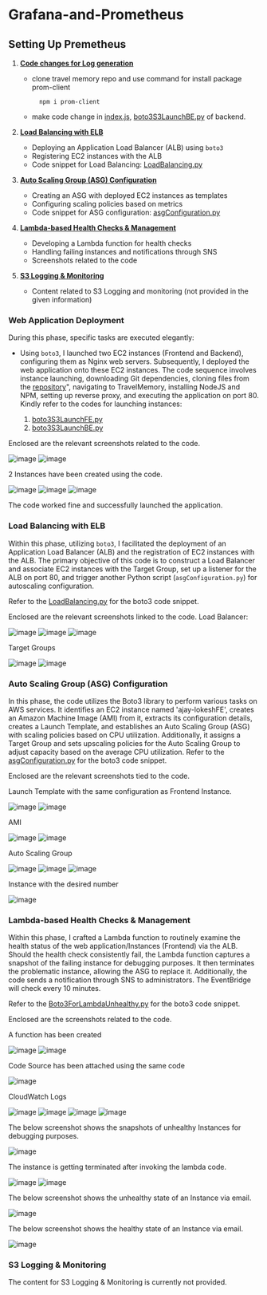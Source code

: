 # Grafana-and-Prometheus
## Setting Up Premetheus

1. **[Code changes for Log generation](#web-application-deployment)**
    - clone travel memory repo and  use command for install package prom-client
      ```
        npm i prom-client
      ```
    - make code change in [index.js](https://github.com/sayanalokesh/DynamicWebApplication/blob/main/boto3S3LaunchFE.py), [boto3S3LaunchBE.py](https://github.com/sayanalokesh/DynamicWebApplication/blob/main/boto3InstanceBE.py) of backend.

3. **[Load Balancing with ELB](#load-balancing-with-elb)**
    - Deploying an Application Load Balancer (ALB) using `boto3`
    - Registering EC2 instances with the ALB
    - Code snippet for Load Balancing: [LoadBalancing.py](https://github.com/sayanalokesh/DynamicWebApplication/blob/main/LoadBalancing.py)

4. **[Auto Scaling Group (ASG) Configuration](#auto-scaling-group-asg-configuration)**
    - Creating an ASG with deployed EC2 instances as templates
    - Configuring scaling policies based on metrics
    - Code snippet for ASG configuration: [asgConfiguration.py](https://github.com/sayanalokesh/DynamicWebApplication/blob/main/asgConfiguration.py)

5. **[Lambda-based Health Checks & Management](#lambda-based-health-checks--management)**
    - Developing a Lambda function for health checks
    - Handling failing instances and notifications through SNS
    - Screenshots related to the code

6. **[S3 Logging & Monitoring](#s3-logging--monitoring)**
    - Content related to S3 Logging and monitoring (not provided in the given information)


    
### Web Application Deployment

During this phase, specific tasks are executed elegantly:
- Using `boto3`, I launched two EC2 instances (Frontend and Backend), configuring them as Nginx web servers. Subsequently, I deployed the web application onto these EC2 instances.
The code sequence involves instance launching, downloading Git dependencies, cloning files from the [repository](https://github.com/UnpredictablePrashant/TravelMemory.git)", navigating to TravelMemory, installing NodeJS and NPM, setting up reverse proxy, and executing the application on port 80.
Kindly refer to the codes for launching instances:

    1. [boto3S3LaunchFE.py](https://github.com/sayanalokesh/DynamicWebApplication/blob/main/boto3S3LaunchFE.py)
    2. [boto3S3LaunchBE.py](https://github.com/sayanalokesh/DynamicWebApplication/blob/main/boto3InstanceBE.py)

Enclosed are the relevant screenshots related to the code.

![image](https://github.com/sayanalokesh/DynamicWebApplication/assets/105637305/d4ae362c-a55c-447d-801c-fa8219f6f21c)
![image](https://github.com/sayanalokesh/DynamicWebApplication/assets/105637305/ef8e6210-7334-4819-93ac-511eea7dd92c)

2 Instances have been created using the code.

![image](https://github.com/sayanalokesh/DynamicWebApplication/assets/105637305/df2dc753-4be8-45d9-801b-4a89830974fd)
![image](https://github.com/sayanalokesh/DynamicWebApplication/assets/105637305/ada6872e-6d3c-4d4e-bad3-c4cc81e4062e)
![image](https://github.com/sayanalokesh/DynamicWebApplication/assets/105637305/ec5afa52-7d74-4dfd-92f7-92b4fb9f616b)

The code worked fine and successfully launched the application.

### Load Balancing with ELB

Within this phase, utilizing `boto3`, I facilitated the deployment of an Application Load Balancer (ALB) and the registration of EC2 instances with the ALB.
The primary objective of this code is to construct a Load Balancer and associate EC2 instances with the Target Group, set up a listener for the ALB on port 80, and trigger another Python script (`asgConfiguration.py`) for autoscaling configuration.

Refer to the [LoadBalancing.py](https://github.com/sayanalokesh/DynamicWebApplication/blob/main/LoadBalancing.py) for the boto3 code snippet.

Enclosed are the relevant screenshots linked to the code.
Load Balancer:

![image](https://github.com/sayanalokesh/DynamicWebApplication/assets/105637305/1fb8cd20-7c67-42e8-a904-4234f845810d)
![image](https://github.com/sayanalokesh/DynamicWebApplication/assets/105637305/50646d48-cda6-4ca2-bdff-4dbd7c9e0f21)
![image](https://github.com/sayanalokesh/DynamicWebApplication/assets/105637305/a34ea9df-f8a3-46d2-99f3-c883b2f69428)

Target Groups

![image](https://github.com/sayanalokesh/DynamicWebApplication/assets/105637305/b92720e9-767f-48b9-ade2-5e0ce3bf8a9e)
![image](https://github.com/sayanalokesh/DynamicWebApplication/assets/105637305/a7b9b8e5-b5db-47bd-8eb3-56c0147e0e79)


### Auto Scaling Group (ASG) Configuration

In this phase, the code utilizes the Boto3 library to perform various tasks on AWS services. It identifies an EC2 instance named 'ajay-lokeshFE', creates an Amazon Machine Image (AMI) from it, extracts its configuration details, creates a Launch Template, and establishes an Auto Scaling Group (ASG) with scaling policies based on CPU utilization. Additionally, it assigns a Target Group and sets upscaling policies for the Auto Scaling Group to adjust capacity based on the average CPU utilization.
Refer to the [asgConfiguration.py](https://github.com/sayanalokesh/DynamicWebApplication/blob/main/asgConfiguration.py) for the boto3 code snippet.

Enclosed are the relevant screenshots tied to the code.

Launch Template with the same configuration as Frontend Instance.

![image](https://github.com/sayanalokesh/DynamicWebApplication/assets/105637305/d1218a24-63fe-4e39-8760-05bdbf8661c4)
![image](https://github.com/sayanalokesh/DynamicWebApplication/assets/105637305/79955e53-9237-4ee1-940c-b1c5a8a89053)

AMI

![image](https://github.com/sayanalokesh/DynamicWebApplication/assets/105637305/6cac15a9-c446-4a5c-ac3c-3c8134b52ad8)
![image](https://github.com/sayanalokesh/DynamicWebApplication/assets/105637305/cd9f50b2-fd41-4fec-b290-d63745cdabc6)

Auto Scaling Group

![image](https://github.com/sayanalokesh/DynamicWebApplication/assets/105637305/797e42ea-285e-40cd-a4ff-15f6d2f0e82e)
![image](https://github.com/sayanalokesh/DynamicWebApplication/assets/105637305/e0c4d83e-7d28-4f5e-8c16-0e0468ec0c11)
![image](https://github.com/sayanalokesh/DynamicWebApplication/assets/105637305/578ef47f-d576-4613-9e97-079edd1e09fc)

Instance with the desired number

![image](https://github.com/sayanalokesh/DynamicWebApplication/assets/105637305/35c4838b-f60e-4266-9cee-e519f74fb5f1)


### Lambda-based Health Checks & Management

Within this phase, I crafted a Lambda function to routinely examine the health status of the web application/Instances (Frontend) via the ALB. Should the health check consistently fail, the Lambda function captures a snapshot of the failing instance for debugging purposes. It then terminates the problematic instance, allowing the ASG to replace it. Additionally, the code sends a notification through SNS to administrators. The EventBridge will check every 10 minutes.

Refer to the [Boto3ForLambdaUnhealthy.py](https://github.com/sayanalokesh/DynamicWebApplication/blob/main/Boto3ForLambdaUnhealthy.py) for the boto3 code snippet.

Enclosed are the  screenshots related to the code.

A function has been created

![image](https://github.com/sayanalokesh/DynamicWebApplication/assets/105637305/3508fa03-0154-4097-a9ba-434b237dc35c)
![image](https://github.com/sayanalokesh/DynamicWebApplication/assets/105637305/4eb57499-14bb-44d8-8610-aa7cbb0eb37d)

Code Source has been attached using the same code

![image](https://github.com/sayanalokesh/DynamicWebApplication/assets/105637305/e9f562dd-71f3-4ea1-8c6f-788d9b6ae253)

CloudWatch Logs

![image](https://github.com/sayanalokesh/DynamicWebApplication/assets/105637305/e793b447-7f8c-4b5b-a9ac-548b7652e53d)
![image](https://github.com/sayanalokesh/DynamicWebApplication/assets/105637305/b63f1ccf-4fd9-4a42-814f-b847f5248040)
![image](https://github.com/sayanalokesh/DynamicWebApplication/assets/105637305/f1e588ef-8e52-4eff-bc6c-ea5c774960ce)
![image](https://github.com/sayanalokesh/DynamicWebApplication/assets/105637305/7d566e73-a080-4d5d-9592-e9ae6b67f69d)


The below screenshot shows the snapshots of unhealthy Instances for debugging purposes.

![image](https://github.com/sayanalokesh/DynamicWebApplication/assets/105637305/a813c98c-e053-40b9-9078-4706cc27f109)

The instance is getting terminated after invoking the lambda code.

![image](https://github.com/sayanalokesh/DynamicWebApplication/assets/105637305/d93a5fb9-87dd-4407-b461-e4d941f0e179)
![image](https://github.com/sayanalokesh/DynamicWebApplication/assets/105637305/14ad5697-2e4f-41b3-8b6f-fa855c57aaaa)

The below screenshot shows the unhealthy state of an Instance via email.

![image](https://github.com/sayanalokesh/DynamicWebApplication/assets/105637305/0bf0a580-4c00-48fa-8e05-51a4958ce5fb)

The below screenshot shows the healthy state of an Instance via email.

![image](https://github.com/sayanalokesh/DynamicWebApplication/assets/105637305/7d5967af-d524-4f27-8d00-e04b08c41213)


### S3 Logging & Monitoring

The content for S3 Logging & Monitoring is currently not provided.

